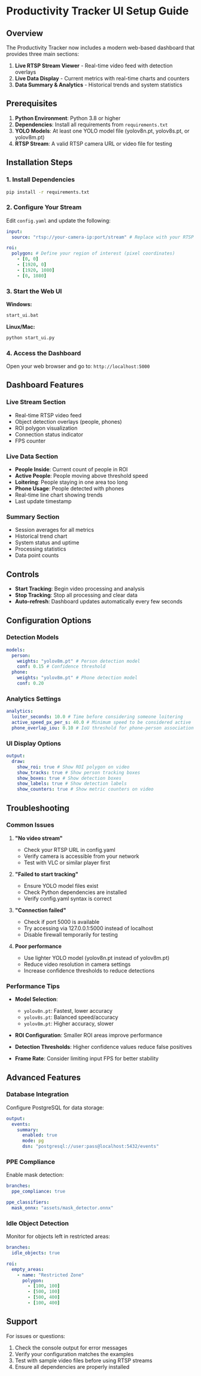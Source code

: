 # Productivity Tracker UI Setup Guide

## Overview

The Productivity Tracker now includes a modern web-based dashboard that provides three main sections:

1. **Live RTSP Stream Viewer** - Real-time video feed with detection overlays
2. **Live Data Display** - Current metrics with real-time charts and counters
3. **Data Summary & Analytics** - Historical trends and system statistics

## Prerequisites

1. **Python Environment**: Python 3.8 or higher
2. **Dependencies**: Install all requirements from `requirements.txt`
3. **YOLO Models**: At least one YOLO model file (yolov8n.pt, yolov8s.pt, or yolov8m.pt)
4. **RTSP Stream**: A valid RTSP camera URL or video file for testing

## Installation Steps

### 1. Install Dependencies

```bash
pip install -r requirements.txt
```

### 2. Configure Your Stream

Edit `config.yaml` and update the following:

```yaml
input:
  source: "rtsp://your-camera-ip:port/stream" # Replace with your RTSP URL

roi:
  polygon: # Define your region of interest (pixel coordinates)
    - [0, 0]
    - [1920, 0]
    - [1920, 1080]
    - [0, 1080]
```

### 3. Start the Web UI

**Windows:**

```bash
start_ui.bat
```

**Linux/Mac:**

```bash
python start_ui.py
```

### 4. Access the Dashboard

Open your web browser and go to: `http://localhost:5000`

## Dashboard Features

### Live Stream Section

- Real-time RTSP video feed
- Object detection overlays (people, phones)
- ROI polygon visualization
- Connection status indicator
- FPS counter

### Live Data Section

- **People Inside**: Current count of people in ROI
- **Active People**: People moving above threshold speed
- **Loitering**: People staying in one area too long
- **Phone Usage**: People detected with phones
- Real-time line chart showing trends
- Last update timestamp

### Summary Section

- Session averages for all metrics
- Historical trend chart
- System status and uptime
- Processing statistics
- Data point counts

## Controls

- **Start Tracking**: Begin video processing and analysis
- **Stop Tracking**: Stop all processing and clear data
- **Auto-refresh**: Dashboard updates automatically every few seconds

## Configuration Options

### Detection Models

```yaml
models:
  person:
    weights: "yolov8m.pt" # Person detection model
    conf: 0.15 # Confidence threshold
  phone:
    weights: "yolov8m.pt" # Phone detection model
    conf: 0.20
```

### Analytics Settings

```yaml
analytics:
  loiter_seconds: 10.0 # Time before considering someone loitering
  active_speed_px_per_s: 40.0 # Minimum speed to be considered active
  phone_overlap_iou: 0.10 # IoU threshold for phone-person association
```

### UI Display Options

```yaml
output:
  draw:
    show_roi: true # Show ROI polygon on video
    show_tracks: true # Show person tracking boxes
    show_boxes: true # Show detection boxes
    show_labels: true # Show detection labels
    show_counters: true # Show metric counters on video
```

## Troubleshooting

### Common Issues

1. **"No video stream"**

   - Check your RTSP URL in config.yaml
   - Verify camera is accessible from your network
   - Test with VLC or similar player first

2. **"Failed to start tracking"**

   - Ensure YOLO model files exist
   - Check Python dependencies are installed
   - Verify config.yaml syntax is correct

3. **"Connection failed"**

   - Check if port 5000 is available
   - Try accessing via 127.0.0.1:5000 instead of localhost
   - Disable firewall temporarily for testing

4. **Poor performance**
   - Use lighter YOLO model (yolov8n.pt instead of yolov8m.pt)
   - Reduce video resolution in camera settings
   - Increase confidence thresholds to reduce detections

### Performance Tips

- **Model Selection**:

  - `yolov8n.pt`: Fastest, lower accuracy
  - `yolov8s.pt`: Balanced speed/accuracy
  - `yolov8m.pt`: Higher accuracy, slower

- **ROI Configuration**: Smaller ROI areas improve performance
- **Detection Thresholds**: Higher confidence values reduce false positives
- **Frame Rate**: Consider limiting input FPS for better stability

## Advanced Features

### Database Integration

Configure PostgreSQL for data storage:

```yaml
output:
  events:
    summary:
      enabled: true
      mode: pg
      dsn: "postgresql://user:pass@localhost:5432/events"
```

### PPE Compliance

Enable mask detection:

```yaml
branches:
  ppe_compliance: true

ppe_classifiers:
  mask_onnx: "assets/mask_detector.onnx"
```

### Idle Object Detection

Monitor for objects left in restricted areas:

```yaml
branches:
  idle_objects: true

roi:
  empty_areas:
    - name: "Restricted Zone"
      polygon:
        - [100, 100]
        - [500, 100]
        - [500, 400]
        - [100, 400]
```

## Support

For issues or questions:

1. Check the console output for error messages
2. Verify your configuration matches the examples
3. Test with sample video files before using RTSP streams
4. Ensure all dependencies are properly installed
